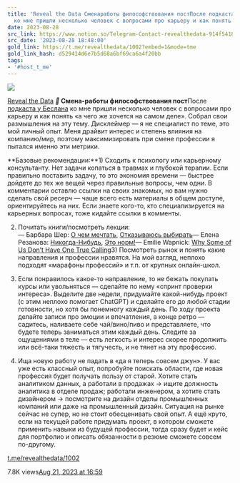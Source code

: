 ```yaml
---
title: 'Reveal the Data Сменаработы философствования постПосле подкаста у Беслана
  ко мне пришли несколько человек с вопросами про карьеру и как понять а чего '
date: 2023-08-28
src_link: https://www.notion.so/Telegram-Contact-revealthedata-914f54185a2946e1bc64b54356968def
src_date: '2023-08-28 18:48:00'
gold_link: https://t.me/revealthedata/1002?embed=1&mode=tme
gold_link_hash: d529414d6e7b5d68a6bf69ca6a4f20bb
tags:
- '#host_t_me'
---
```




[*![](https://cdn4.cdn-telegram.org/file/PZwiQgmaL78r-fqkQbm21GWoXHoGBwNLJKf5p9ykNmCtzK1qkTJuK_ipO-Ifz5Xansh1oRl6Bj6l57WAzmbdlZ60Ju_KSW_lZXruWKVv5OvaPYil5j4mrwjUqVZ-KHDaoTdH4K3MAZGIRU_QgOc85HFcc0kWK_JZ8rRNLUyiWMUamN34Zvf7uxshM0sMW49HQzRQOGsu9TyAXHQ-9v7NQzXrRXCzsV9E-RMvywCb4tpmFRv7p_aOZvucJERWgVPqCOS6qBi7TW0n2zOmLAnHf2bckEk3eZpTsegH8cPeuEwA58vK69oPxeXPAIMs0FagOLDNk1tDpo_GQhAzK4i2fA.jpg)*](https://t.me/revealthedata)



[Reveal the Data](https://t.me/revealthedata)
*****🔎*** Смена-работы философствования пост**После [подкаста у Беслана](https://t.me/revealthedata/999) ко мне пришли несколько человек с вопросами про карьеру и как понять «а чего же хочется на самом деле». Собрал свои размышления на эту тему. Дисклеймер — я не специалист по теме, это мой личный опыт. Меня драйвит интерес и степень влияния на компанию/мир, поэтому максимизировать при смене профессии я пытался именно эти метрики.  
  
**Базовые рекомендации:**1) Сходить к психологу или карьерному консультанту. Нет задачи копаться в травмах и глубокой терапии. Если правильно поставить задачу, то это экономия времени — быстрее дойдете до тех же вещей через правильные вопросы, чем одни. В комментарии оставлю ссылки на своих знакомых, но вам нужно сделать свой ресерч — чаще всего есть материалы в общем доступе, ориентируйтесь на них. Если знаете кого-то, кто специализируется на карьерных вопросах, тоже кидайте ссылки в комменты.  
  
2) Почитать книги/посмотреть лекции:  
— Барбара Шер: [О чем мечтать](https://www.litres.ru/book/barbara-sher/o-chem-mechtat-kak-ponyat-chego-hochesh-na-samom-dele-i-kak-e-9444689/), [Отказываюсь выбирать](https://www.litres.ru/book/barbara-sher/otkazyvaus-vybirat-kak-ispolzovat-svoi-interesy-uvlecheniya-i-11995881/)— Елена Резанова: [Никогда-Нибудь](https://www.litres.ru/book/elena-rezanova/nikogda-nibud-kak-vyyti-iz-tupika-i-nayti-sebya-28738978/), [Это норм!](https://www.litres.ru/book/elena-rezanova/eto-norm-kniga-o-poiskah-sebya-krizisah-karery-i-samooprede-61355326/)— Emilie Wapnick: [Why Some of Us Don’t Have One True Calling](https://www.youtube.com/watch?v=4sZdcB6bjI8)3) Посмотреть рынок и понять какие направления и профессии нравятся. На мой взгляд, неплохо подходят «марафоны профессий» и т.п. от крупных онлайн-школ.  
  
4) Если понравилось какое-то направление, то не бежать покупать курсы или увольняться — сделайте по нему «спринт проверки интереса». Выделите две недели, придумайте какой-нибудь проект (с этим неплохо помогает ChatGPT) и сделайте его до любой стадии готовности, но хотя бы понемногу каждый день. По ходу проекта делайте записи про эмоции и впечатления, а конце ретро — садитесь, наливаете себе чай/вино/пиво и представляете, что будете теперь заниматься этим каждый день. Следите за ощущениями в теле — есть легкость и интерес скорее продолжить или всё-таки тяжесть и тягучесть, и не тянет на эту профессию.  
  
5) Ища новую работу не падать в «да я теперь совсем джун». У вас уже есть классный опыт, попробуйте поискать области, где новая профессия будет получать пользу от старой. Хотите стать аналитиком данных, а работали в продажах → ищите должность аналитика в отделе продаж; работали инженером, а хотите стать дизайнером → посмотрите на дизайн отделы промышленных компаний или даже на промышленный дизайн. Ситуация на рынке сейчас не супер, но не стоит обесценивать свой опыт. А ещё круто, если на текущей работе придумать проект, в котором сможете применить навыки из будущей профессии, тогда сразу будет и кейс для портфолио и описать обязанности в резюме сможете совсем по-другому.

[t.me/revealthedata/1002](https://t.me/revealthedata/1002)

7.8K views[Aug 21, 2023 at 16:59](https://t.me/revealthedata/1002)